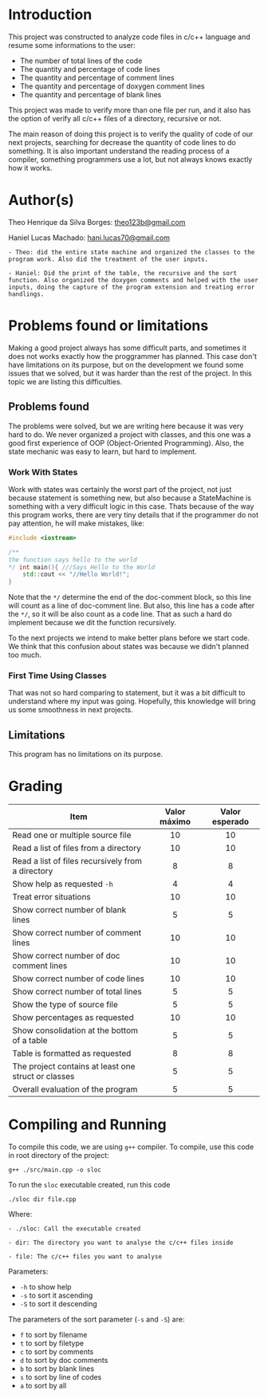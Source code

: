# Introduction

This project was constructed to analyze code files in c/c++ language and resume some informations to the user: 
- The number of total lines of the code
- The quantity and percentage of code lines
- The quantity and percentage of comment lines
- The quantity and percentage of doxygen comment lines
- The quantity and percentage of blank lines

This project was made to verify more than one file per run, and it also has the option of verify all c/c++ files of a directory, recursive or not.

The main reason of doing this project is to verify the quality of code of our next projects, searching for decrease the quantity of code lines to do something. It is also important understand the reading process of a compiler, something programmers use a lot, but not always knows exactly how it works.



# Author(s)

Theo Henrique da Silva Borges: <theo123b@gmail.com>

Haniel Lucas Machado: <hani.lucas70@gmail.com>
```
- Theo: did the entire state machine and organized the classes to the program work. Also did the treatment of the user inputs.

- Haniel: Did the print of the table, the recursive and the sort function. Also organized the doxygen comments and helped with the user inputs, doing the capture of the program extension and treating error handlings.
```


# Problems found or limitations

Making a good project always has some difficult parts, and sometimes it does not works exactly how the proggrammer has planned. This case don't have limitations on its purpose, but on the development we found some issues that we solved, but it was harder than the rest of the project. In this topic we are listing this difficulties.

## Problems found
The problems were solved, but we are writing here because it was very hard to do. We never organized a project with classes, and this one was a good first experience of OOP (Object-Oriented Programming). Also, the state mechanic was easy to learn, but hard to implement.

### Work With States
Work with states was certainly the worst part of the project, not just because statement is something new, but also because a StateMachine is something with a very difficult logic in this case. Thats because of the way this program works, there are very tiny details that if the programmer do not pay attention, he will make mistakes, like:

```c++
#include <iostream>

/**
the function says hello to the world
*/ int main(){ ///Says Hello to the World
    std::cout << "//Hello World!";
}
```
Note that the `*/` determine the end of the doc-comment block, so this line will count as a line of doc-comment line. But also, this line has a code after the `*/`, so it will be also count as a code line. That as such a hard do implement because we dit the function recursively.

To the next projects we intend to make better plans before we start code. We think that this confusion about states was because we didn't planned too much.

### First Time Using Classes
That was not so hard comparing to statement, but it was a bit difficult to understand where my input was going. Hopefully, this knowledge will bring us some smoothness in next projects.

## Limitations
This program has no limitations on its purpose.

# Grading

| Item                                                | Valor máximo | Valor esperado |
| --------------------------------------------------- | :----------: | :------------: |
| Read one or multiple source file                    |      10      |        10      |
| Read a list of files from a directory               |      10      |        10      |
| Read a list of files recursively from a directory   |      8       |         8      |
| Show help as requested `-h`                         |      4       |         4      |
| Treat error situations                              |      10      |        10      |
| Show correct number of blank lines                  |      5       |         5      |
| Show correct number of comment lines                |      10      |        10      |
| Show correct number of doc comment lines            |      10      |        10      |
| Show correct number of code lines                   |      10      |        10      |
| Show correct number of total lines                  |      5       |         5      |
| Show the type of source file                        |      5       |         5      |
| Show percentages as requested                       |      10      |        10      |
| Show consolidation at the bottom of a table         |      5       |         5      |
| Table is formatted as requested                     |      8       |         8      |
| The project contains at least one struct or classes |      5       |         5      |
| Overall evaluation of the program                   |      5       |         5      |

# Compiling and Running

To compile this code, we are using `g++` compiler. To compile, use this code in root directory of the project:

```shell
g++ ./src/main.cpp -o sloc
```
To run the `sloc` executable created, run this code

```shell
./sloc dir file.cpp
```
Where:

```
- ./sloc: Call the executable created

- dir: The directory you want to analyse the c/c++ files inside

- file: The c/c++ files you want to analyse 
```

Parameters: 
- `-h` to show help
- `-s` to sort it ascending
- `-S` to sort it descending

The parameters of the sort parameter (`-s` and `-S`) are:
- `f` to sort by filename
- `t` to sort by filetype
- `c` to sort by comments
- `d` to sort by doc comments
- `b` to sort by blank lines
- `s` to sort by line of codes
- `a` to sort by all